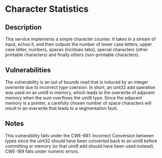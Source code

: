 # Character Statistics

## Description

This service implements a simple character counter. It takes in a stream of input, echos it, and then outputs the number of lower case letters, upper case letter, numbers, spaces (incldues tabs), special characters (other printable characters) and finally others (non-printable characters). 

## Vulnerabilities

The vulnerability is an out of bounds read that is induced by an integer overwrite due to incorrect type coersion. In short, an uint32 add operation was used on an uint8 in memory, which leads to the overwrite of adjacent memory when the sum overflows the uint8 type. Since the adjacent memory is a pointer, a carefully chosen number of space characters will result in an overwrite that leads to a segmentation fault.

## Notes

This vulnerability falls under the CWE-681: Incorrect Conversion between types since the uint32 should have been converted back to an uint8 before committing or memory (or that uint8 add should have been used instead). CWE-189 falls under numeric errors.  

